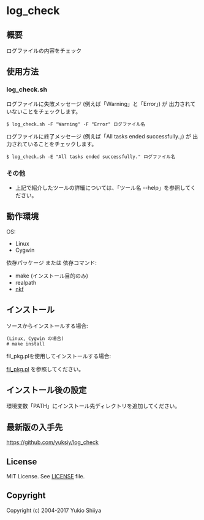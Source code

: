 # log_check

## 概要

ログファイルの内容をチェック

## 使用方法

### log_check.sh

ログファイルに失敗メッセージ (例えば「Warning」と「Error」) が
出力されていないことをチェックします。

    $ log_check.sh -F "Warning" -F "Error" ログファイル名

ログファイルに終了メッセージ (例えば「All tasks ended successfully.」) が
出力されていることをチェックします。

    $ log_check.sh -E "All tasks ended successfully." ログファイル名

### その他

* 上記で紹介したツールの詳細については、「ツール名 --help」を参照してください。

## 動作環境

OS:

* Linux
* Cygwin

依存パッケージ または 依存コマンド:

* make (インストール目的のみ)
* realpath
* [nkf](https://osdn.net/projects/nkf/)

## インストール

ソースからインストールする場合:

    (Linux, Cygwin の場合)
    # make install

fil_pkg.plを使用してインストールする場合:

[fil_pkg.pl](https://github.com/yuksiy/fil_tools_pl/blob/master/README.md#fil_pkgpl) を参照してください。

## インストール後の設定

環境変数「PATH」にインストール先ディレクトリを追加してください。

## 最新版の入手先

<https://github.com/yuksiy/log_check>

## License

MIT License. See [LICENSE](https://github.com/yuksiy/log_check/blob/master/LICENSE) file.

## Copyright

Copyright (c) 2004-2017 Yukio Shiiya
